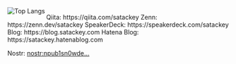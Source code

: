 <picture>
  <source media="(prefers-color-scheme: dark)" srcset="https://github-readme-stats.vercel.app/api/top-langs/?username=satackey&langs_count=10&layout=compact&theme=dark">
  <source media="(prefers-color-scheme: light)" srcset="https://github-readme-stats.vercel.app/api/top-langs/?username=satackey&langs_count=10&layout=compact&theme=default">
  <img alt="Top Langs" align="left" src="https://github-readme-stats.vercel.app/api/top-langs/?username=satackey&langs_count=10&layout=compact&theme=default">
</picture>
<p>

</p>
<p>
  Qiita: https://qiita.com/satackey  
  Zenn: https://zenn.dev/satackey  
  SpeakerDeck: https://speakerdeck.com/satackey  
  Blog: https://blog.satackey.com  
  Hatena Blog: https://satackey.hatenablog.com  

  Nostr: [nostr:npub1sn0wde...](nostr:npub1sn0wdenkukak0d9dfczzeacvhkrgz92ak56egt7vdgzn8pv2wfqqhrjdv9)  
</p>